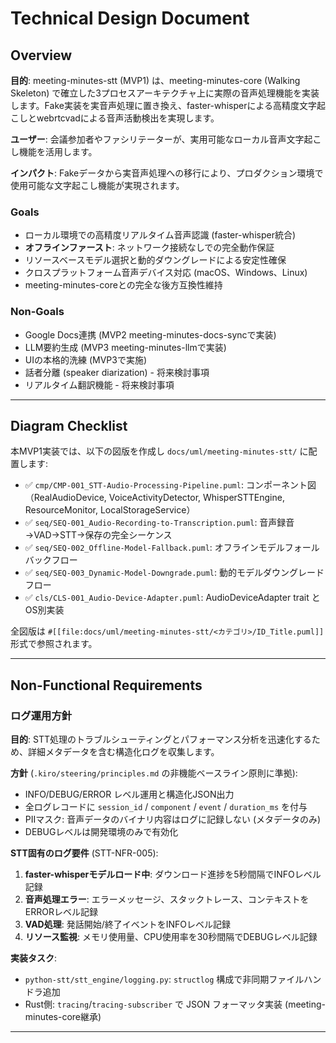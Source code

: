 # Technical Design Document

## Overview

**目的**: meeting-minutes-stt (MVP1) は、meeting-minutes-core (Walking Skeleton) で確立した3プロセスアーキテクチャ上に実際の音声処理機能を実装します。Fake実装を実音声処理に置き換え、faster-whisperによる高精度文字起こしとwebrtcvadによる音声活動検出を実現します。

**ユーザー**: 会議参加者やファシリテーターが、実用可能なローカル音声文字起こし機能を活用します。

**インパクト**: Fakeデータから実音声処理への移行により、プロダクション環境で使用可能な文字起こし機能が実現されます。

### Goals

- ローカル環境での高精度リアルタイム音声認識 (faster-whisper統合)
- **オフラインファースト**: ネットワーク接続なしでの完全動作保証
- リソースベースモデル選択と動的ダウングレードによる安定性確保
- クロスプラットフォーム音声デバイス対応 (macOS、Windows、Linux)
- meeting-minutes-coreとの完全な後方互換性維持

### Non-Goals

- Google Docs連携 (MVP2 meeting-minutes-docs-syncで実装)
- LLM要約生成 (MVP3 meeting-minutes-llmで実装)
- UIの本格的洗練 (MVP3で実施)
- 話者分離 (speaker diarization) - 将来検討事項
- リアルタイム翻訳機能 - 将来検討事項

---

## Diagram Checklist

本MVP1実装では、以下の図版を作成し `docs/uml/meeting-minutes-stt/` に配置します:

- ✅ `cmp/CMP-001_STT-Audio-Processing-Pipeline.puml`: コンポーネント図（RealAudioDevice, VoiceActivityDetector, WhisperSTTEngine, ResourceMonitor, LocalStorageService）
- ✅ `seq/SEQ-001_Audio-Recording-to-Transcription.puml`: 音声録音→VAD→STT→保存の完全シーケンス
- ✅ `seq/SEQ-002_Offline-Model-Fallback.puml`: オフラインモデルフォールバックフロー
- ✅ `seq/SEQ-003_Dynamic-Model-Downgrade.puml`: 動的モデルダウングレードフロー
- ✅ `cls/CLS-001_Audio-Device-Adapter.puml`: AudioDeviceAdapter trait と OS別実装

全図版は `#[[file:docs/uml/meeting-minutes-stt/<カテゴリ>/ID_Title.puml]]` 形式で参照されます。

---

## Non-Functional Requirements

### ログ運用方針

**目的**: STT処理のトラブルシューティングとパフォーマンス分析を迅速化するため、詳細メタデータを含む構造化ログを収集します。

**方針** (`.kiro/steering/principles.md` の非機能ベースライン原則に準拠):
- INFO/DEBUG/ERROR レベル運用と構造化JSON出力
- 全ログレコードに `session_id` / `component` / `event` / `duration_ms` を付与
- PIIマスク: 音声データのバイナリ内容はログに記録しない (メタデータのみ)
- DEBUGレベルは開発環境のみで有効化

**STT固有のログ要件** (STT-NFR-005):
1. **faster-whisperモデルロード中**: ダウンロード進捗を5秒間隔でINFOレベル記録
2. **音声処理エラー**: エラーメッセージ、スタックトレース、コンテキストをERRORレベル記録
3. **VAD処理**: 発話開始/終了イベントをINFOレベル記録
4. **リソース監視**: メモリ使用量、CPU使用率を30秒間隔でDEBUGレベル記録

**実装タスク**:
- `python-stt/stt_engine/logging.py`: `structlog` 構成で非同期ファイルハンドラ追加
- Rust側: `tracing`/`tracing-subscriber` で JSON フォーマッタ実装 (meeting-minutes-core継承)

---


